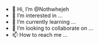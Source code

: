 - 👋 Hi, I’m @Nothwhejeh
- 👀 I’m interested in ...
- 🌱 I’m currently learning ...
- 💞️ I’m looking to collaborate on ...
- 📫 How to reach me ...

<!---
Nothwhejeh/Nothwhejeh is a ✨ special ✨ repository because its `README.md` (this file) appears on your GitHub profile.
You can click the Preview link to take a look at your changes.
--->
